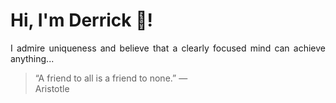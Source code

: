 # Hi, I'm Derrick 👋!
<p align="justify">I admire uniqueness and believe that a clearly focused mind can achieve anything...</p> 
<!-- #quote-start -->
<blockquote>&ldquo;A friend to all is a friend to none.&rdquo; &mdash; <footer>Aristotle</footer></blockquote>
<!-- #quote-end -->
